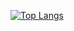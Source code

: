 [![Top Langs](https://github-readme-stats-tweak.vercel.app/api/top-langs/?username=discapes&size_weight=0&count_weight=1&first=9&field=PUSHED_AT&exclude_repo=halla-hack)](https://github.com/anuraghazra/github-readme-stats)
